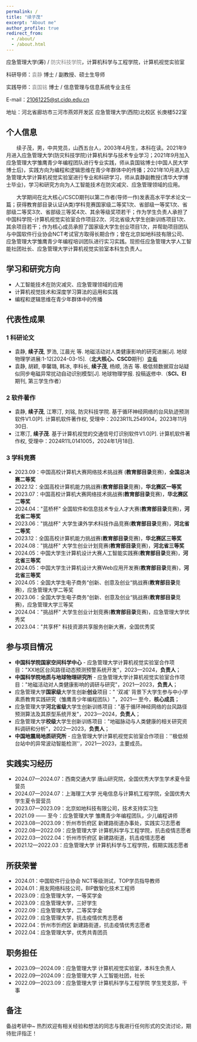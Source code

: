 ```yaml
---
permalink: /
title: "续子茂"
excerpt: "About me"
author_profile: true
redirect_from: 
  - /about/
  - /about.html
---
```







应急管理大学(筹) / <a href="https://www.cidp.edu.cn/" style="text-decoration:none; color:grey;">防灾科技学院</a>，计算机科学与工程学院，计算机视觉实验室

科研导师：<a href="https://baike.baidu.com/item/%E8%A2%81%E9%9D%99/63116510?fr=ge_ala" style="text-decoration:none; color:grey;">袁静</a> 博士 / 副教授、硕士生导师

实践导师：<a href="https://baike.baidu.com/item/%E8%A2%81%E5%9B%BD%E9%93%AD/63135840?fromModule=lemma_sense-layer#viewPageContent" style="text-decoration:none; color:grey;">袁国铭</a>  博士 / 信息管理与信息系统专业主任

E-mail：21061225@st.cidp.edu.cn

地址：河北省廊坊市三河市燕郊开发区 应急管理大学(西院)北校区 长庚楼522室



## 个人信息

<style>
.indent {
    text-indent: 2em; /* 首行缩进2字符（2个汉字宽度） */
}
</style>
<p class="indent">续子茂，男，中共党员，山西五台人，2003年4月生，本科在读。2021年9月进入应急管理大学(防灾科技学院)计算机科学与技术专业学习；2021年9月加入应急管理大学雏鹰青少年编程团队进行专业实践，师从袁国铭博士(中国人民大学博士后)，实践方向为编程和逻辑思维在青少年群体中的传播；2021年10月进入应急管理大学计算机视觉实验室进行专业和科研学习，师从袁静副教授(清华大学博士毕业)，学习和研究方向为人工智能技术在防灾减灾、应急管理领域的应用。</p>
<p class="indent">大学期间在北大核心/CSCD期刊以第二作者(导师一作)发表高水平学术论文一篇；获得教育部目录认证(A类)学科竞赛国家级二等奖1次、省部级一等奖1次、省部级二等奖3次、省部级三等奖4次、其余等级奖项若干；作为学生负责人承担了中国科学院-计算机视觉实验室合作项目2次、河北省级大学生创新训练项目1次、其余项目若干；作为核心成员承担了国家级大学生创业项目1次，并帮助项目团队与中国软件行业协会NCT考试官方取得长期合作；曾在北京如地科技有限公司、应急管理大学雏鹰青少年编程培训团队进行实习实践。现担任应急管理大学人工智能社团社长、应急管理大学计算机视觉实验室本科生负责人。</p>



## 学习和研究方向

* 人工智能技术在防灾减灾、应急管理领域的应用
* 计算机视觉技术和深度学习算法的运用和实践
* 编程和逻辑思维在青少年群体中的传播



## 代表性成果

### 1 科研论文

- 袁静, **续子茂**, 罗浩, 江晨光 等. 地磁活动对人类健康影响的研究进展[J]. 地球物理学进展:1-12[2024-03-15].（**北大核心、CSCD**期刊）[查看](https://kns.cnki.net/kcms2/article/abstract?v=0Q9DRdE4I9fOlC3PD-oBjwkt5hZEPvj5Tci7nkUjgx2lMKF83jHQYED-SZhv_oHrhfyTed8aGlXv2sbB03_gVwBtL3bST6EuR8QHcEj5tNryJTXC4hb6vKpCw0wFaVOqUPiG-G7YglACPeORifAtag==&uniplatform=NZKPT&language=CHS)
- 袁静, 胡颖, 李馨璐, 韩冰, 李科长, **续子茂**, 杨顺, 汤吉 等. 极低频数据双台站疑似同步电磁异常扰动自动识别模型[J]. 地球物理学报. 投稿返修中.（**SCI、EI** 期刊, 第三学生作者）


### 2 软件著作

* 袁静, **续子茂**, 江寒汀, 刘铭, 防灾科技学院. 基于循环神经网络的台风轨迹预测软件V1.0[P]. 计算机软件著作权, 受理中：2023R11L2549104，2023年11月30日.
* 江寒汀, **续子茂**. 基于计算机视觉的交通信号灯识别软件V1.0[P]. 计算机软件著作权, 受理中：2024R11L0141005，2024年1月18日.


### 3 学科竞赛

- 2023.09：中国高校计算机大赛网络技术挑战赛 (**教育部目录**竞赛)，**全国总决赛二等奖**
- 2022.12：全国高校计算机能力挑战赛(**教育部目录**竞赛)，**华北赛区一等奖**
- 2023.07：中国高校计算机大赛网络技术挑战赛(**教育部目录**竞赛)，**华北赛区二等奖**
- 2024.04："蓝桥杯" 全国软件和信息技术专业人才大赛(**教育部目录**竞赛)，**河北省二等奖**
- 2023.06："挑战杯" 大学生课外学术科技作品竞赛(**教育部目录**竞赛)，**河北省二等奖**
- 2023.12：全国高校计算机能力挑战赛(**教育部目录**竞赛)，**华北赛区三等奖**
- 2024.08："挑战杯" 大学生创业计划竞赛(**教育部目录**竞赛)，**河北省三等奖**
- 2024.05：中国大学生计算机设计大赛人工智能实践赛(**教育部目录**竞赛)，**河北省三等奖**
- 2024.05：中国大学生计算机设计大赛Web应用开发赛(**教育部目录**竞赛)，**河北省三等奖**
- 2024.05：全国大学生电子商务“创新、创意及创业“挑战赛(**教育部目录**竞赛)，应急管理大学二等奖
- 2023.06：全国大学生电子商务“创新、创意及创业“挑战赛(**教育部目录**竞赛)，应急管理大学三等奖
- 2024.04："挑战杯" 大学生创业计划竞赛(**教育部目录**竞赛)，应急管理大学优秀奖
- 2023.04："共享杯" 科技资源共享服务创新大赛，全国优秀奖



## 参与项目情况

- **中国科学院国家空间科学中心** - 应急管理大学计算机视觉实验室合作项目："XX地区台风路径动态预测预警系统开发"，2023—2024，**负责人**；
- **中国科学院地质与地球物理研究所** - 应急管理大学计算机视觉实验室合作项目："地磁活动对人类健康影响的调研与研究"，2021—2023，**负责人**；
- 应急管理大学**国家级**大学生创新**创业**项目：" '双减' 背景下大学生参与中小学素质教育实践研究（雏鹰青少年编程团队）"，2021— 至今，**核心成员**；
- 应急管理大学**河北省级**大学生创新训练项目："基于循环神经网络的台风路径预测算法及其原型系统开发"，2023—2024，**负责人**；
- 应急管理大学**校级**大学生创新训练项目："地磁脉动与人类健康的相关研究资料调研和分析"，2022—2023，**负责人**；
- **中国地震局地质研究所** - 应急管理大学计算机视觉实验室合作项目：''极低频台站中的异常波动智能检测''，2021—2023，主要成员。



## 实践实习经历

- 2024.07—2024.07：西南交通大学 唐山研究院，全国优秀大学生学术夏令营营员
- 2024.07—2024.07：上海理工大学 光电信息与计算机工程学院，全国优秀大学生夏令营营员
- 2023.07—2023.09：北京如地科技有限公司，技术支持实习生
- 2021.09 —— 至今：应急管理大学 雏鹰青少年编程团队，少儿编程讲师
- 2023.08—2023.09：忻州市忻府区 新建路街道办事处，实践实习志愿者
- 2022.08—2022.09：应急管理大学 计算机科学与工程学院，抗击疫情志愿者
- 2022.03—2022.04：忻州市忻府区 新建路街道，抗击疫情志愿者
- 2021.12—2022.03：应急管理大学 计算机科学与工程学院，假期实践志愿者



## 所获荣誉

- 2024.01：中国软件行业协会 NCT等级测试，TOP学员指导教师
- 2024.01：用友网络科技公司，BIP数智化技术工程师
- 2023.09：应急管理大学，一等奖学金
- 2023.09：应急管理大学，三好学生
- 2022.09：应急管理大学，二等奖学金
- 2022.09：应急管理大学，抗击疫情优秀志愿者
- 2022.04：忻州市忻府区 新建路街道，抗击疫情优秀志愿者
- 2022.04：应急管理大学，优秀共青团员



## 职务担任

- 2023.09—2024.09：应急管理大学 计算机视觉实验室，本科生负责人
- 2022.09—2024.09：应急管理大学 人工智能社团，社长
- 2022.09—2023.09：应急管理大学 计算机科学与工程学院 学生党支部，干事



## 备注

备战考研中~  热烈欢迎有相关经验和想法的同志与我进行任何形式的交流讨论，期待批评指正！  
